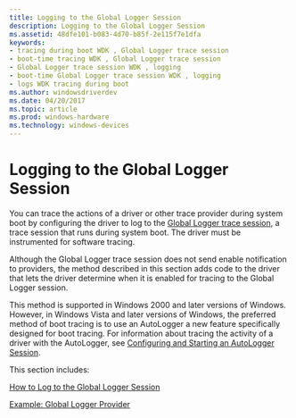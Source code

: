 ```yaml
---
title: Logging to the Global Logger Session
description: Logging to the Global Logger Session
ms.assetid: 48dfe101-b083-4d70-b85f-2e115f7e1dfa
keywords:
- tracing during boot WDK , Global Logger trace session
- boot-time tracing WDK , Global Logger trace session
- Global Logger trace session WDK , logging
- boot-time Global Logger trace session WDK , logging
- logs WDK tracing during boot
ms.author: windowsdriverdev
ms.date: 04/20/2017
ms.topic: article
ms.prod: windows-hardware
ms.technology: windows-devices
---
```


# Logging to the Global Logger Session


You can trace the actions of a driver or other trace provider during system boot by configuring the driver to log to the [Global Logger trace session](global-logger-trace-session.md), a trace session that runs during system boot. The driver must be instrumented for software tracing.

Although the Global Logger trace session does not send enable notification to providers, the method described in this section adds code to the driver that lets the driver determine when it is enabled for tracing to the Global Logger session.

This method is supported in Windows 2000 and later versions of Windows. However, in Windows Vista and later versions of Windows, the preferred method of boot tracing is to use an AutoLogger a new feature specifically designed for boot tracing. For information about tracing the activity of a driver with the AutoLogger, see [Configuring and Starting an AutoLogger Session](http://go.microsoft.com/fwlink/p/?linkid=89723).

This section includes:

[How to Log to the Global Logger Session](how-to-log-to-the-global-logger-session.md)

[Example: Global Logger Provider](example--global-logger-provider.md)

 

 





